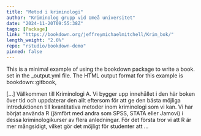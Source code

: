 ```yaml
---
title: "Metod i kriminologi"
author: "Kriminolog grupp vid Umeå universitet"
date: "2024-11-20T09:55:38Z"
tags: [Package]
link: "https://bookdown.org/jeffreymichaelmitchell/Krim_bok/"
length_weight: "2.6%"
repo: "rstudio/bookdown-demo"
pinned: false
---
```


<p>This is a minimal example of using the bookdown package to write a book. set in the _output.yml file. The HTML output format for this example is bookdown::gitbook,</p> [...] Vällkommen till Kriminologi A. Vi bygger upp innehållet i den här boken över tid och uppdaterar den allt eftersom för att ge den bästa möjliga introduktionen till kvantitativa metoder inom kriminologi som vi kan. Vi har börjat använda R (jämfört med andra som SPSS, STATA eller Jamovi) i dessa kriminologikurser av flera anledningar. För det första tror vi att R är mer mångsidigt, vilket gör det möjligt för studenter att  ...
